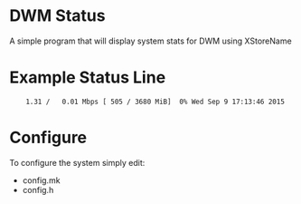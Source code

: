 DWM Status
==========

A simple program that will display system stats for DWM using XStoreName


Example Status Line
===================
        1.31 /   0.01 Mbps [ 505 / 3680 MiB]  0% Wed Sep 9 17:13:46 2015


Configure
=========
To configure the system simply edit:

 * config.mk
 * config.h


